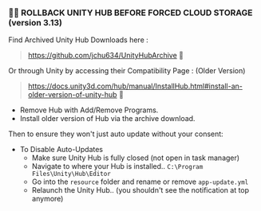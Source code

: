 ### ⛓️‍💥 ROLLBACK UNITY HUB BEFORE FORCED CLOUD STORAGE (version 3.13)

Find Archived Unity Hub Downloads here :
> https://github.com/jchu634/UnityHubArchive 💾

Or through Unity by accessing their Compatibility Page : (Older Version)  

> https://docs.unity3d.com/hub/manual/InstallHub.html#install-an-older-version-of-unity-hub 💾 

- Remove Hub with Add/Remove Programs.
- Install older version of Hub via the archive download.

Then to ensure they won't just auto update without your consent:

- To Disable Auto-Updates
  - Make sure Unity Hub is fully closed (not open in task manager)
  - Navigate to where your Hub is installed.. `C:\Program Files\Unity\Hub\Editor`
  - Go into the `resource` folder and rename or remove `app-update.yml`
  - Relaunch the Unity Hub.. (you shouldn't see the notification at top anymore)
